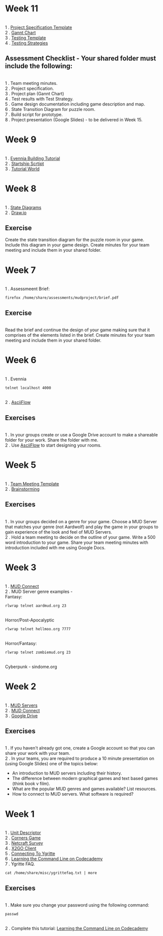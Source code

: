 <!--
# Week 12 

<br>[Evaluation Template](https://docs.google.com/document/d/1JA9cJbobSkFS8sB6aXWf1ugeC_qDuFplMOuec5sPT1w/edit?usp=sharing)

## Evaluation Submission

<br> Share your evaluation submission with me via google drive.
readme file with results

-->

# Week 11

<br>1 . [Project Specification Template](https://docs.google.com/document/d/19goR0x6CPInKZDLJRzrMTJ_wMFnOCVLNawv3onI8aqs/edit?usp=sharing)
<br>2 . [Gannt Chart](https://en.wikipedia.org/wiki/Gantt_chart)
<br>3 . [Testing Template](https://docs.google.com/document/d/1owc2-KuMIIRN6KjLjABdUbiR1r5plquf9IKbQbaAUGs/edit?usp=sharing)
<br>4 . [Testing Strategies](http://softwaretestingfundamentals.com/differences-between-black-box-testing-and-white-box-testing/)

## Assessment Checklist - Your shared folder must include the following:

<br>1 . Team meeting minutes.
<br>2 . Project specification.
<br>3 . Project plan (Gannt Chart)
<br>4 . Test results with Test Strategy.
<br>5 . Game design documentation including game description and map. 
<br>6 . State Transition Diagram for puzzle room. 
<br>7 . Build script for prototype. 
<br>8 . Project presentation (Google Slides) - to be delivered in Week 15.


# Week 9

<br>1 . [Evennia Building Tutorial](https://github.com/evennia/evennia/wiki/Building-Quickstart)
<br>2 . [Startship Scrtipt](https://gist.github.com/GedMullen/e61b7c37a6d4677cb10fbff5fe5eefc3)
<br>3 . [Tutorial World](https://github.com/evennia/evennia/blob/master/evennia/contrib/tutorial_world/build.ev)

# Week 8

<br>1 . [State Diagrams](https://www.lucidchart.com/pages/uml-state-machine-diagram)
<br>2 . [Draw.io](https://www.draw.io/)

## Exercise

Create the state transition diagram for the puzzle room in your game. Include this diagram in your game design. Create minutes for your team meeting and include them in your shared folder. 

# Week 7

<br>1 . Assessmeent Brief:
```
firefox /home/share/assessments/mudproject/brief.pdf
```

## Exercise
<br>Read the brief and continue the design of your game making sure that it comprises of the elements listed in the brief. Create minutes for your team meeting and include them in your shared folder.


# Week 6

<br>1 . Evennia
```
telnet localhost 4000
```
<br>2 . [AsciiFlow](http://asciiflow.com/)


## Exercises

<br>1 . In your groups create or use a Google Drive account to make a shareable folder for your work. Share the folder with me.
<br>2 . Use [AsciiFlow](http://asciiflow.com/) to start designing your rooms. 

# Week 5

<br>1 . [Team Meeting Template](https://docs.google.com/document/d/1gZ2Di4d1mCK7T1vKb7FUWCmB27tcMr1BYoC6kMt6l20/edit?usp=sharing)
<br>2 . [Brainstorming](https://www.youtube.com/watch?v=yAidvTKX6xM)

## Exercises

<br>1 . In your groups decided on a genre for your game. Choose a MUD Server that matches your genre (not Aardwolf) and play the game in your groups to gain experience of the look and feel of MUD Servers.
<br>2 . Hold a team meeting to decide on the outline of your game. Write a 500 word introduction to your game. Share your team meeting minutes with introduction included with me using Google Docs.

# Week 3

<br> 1 . [MUD Connect](http://www.mudconnect.com/)
<br> 2 . MUD Server genre examples -
<br>Fantasy:
```
rlwrap telnet aardmud.org 23
```
<br>Horror/Post-Apocalyptic
```
rlwrap telnet hellmoo.org 7777
```
<br>Horror/Fantasy:
```
rlwrap telnet zombiemud.org 23
```
<br>Cyberpunk - sindome.org

# Week 2

<br> 1 . [MUD Servers](https://en.wikipedia.org/wiki/MUD)
<br> 2 . [MUD Connect](http://www.mudconnect.com/)
<br> 3 . [Google Drive](https://www.google.com/drive/)

## Exercises
<br> 1 . If you haven't already got one, create a Google account so that you can share your work with your team.
<br> 2 . In your teams, you are required to produce a 10 minute presentation on (using Google Slides) one of the topics below:
<ul>
<li>An introduction to MUD servers including their history.
<li>The difference between modern graphical games and text based games (think book v film).
<li>What are the popular MUD genres and games available? List resources.
<li>How to connect to MUD servers. What software is required?
</ul>

# Week 1 
<br> 1 . [Unit Descriptor](https://www.sqa.org.uk/files/nu/H6S746.pdf)
<br> 2 . [Corners Game](https://docs.google.com/document/d/1f8YCnRpKR5dgO-aP77ZXJg5SU6BWLMkiLsc99n1WZe4/pub)
<br> 3 . [Netcraft Survey](http://news.netcraft.com/archives/2015/10/16/october-2015-web-server-survey.html)
<br> 4 . [X2GO Client](https://drive.google.com/file/d/0B-CFaefA1v4RVWN5eFRlSV9YbVU/view?usp=sharing)
<br> 5 . [Connecting To Ygritte](https://docs.google.com/document/d/1wV6XGhOPlpwCMElZAqlH83YYXo_PpdNNdVMN6Toh3mw/pub)
<br> 6 . [Learning the Command Line on Codecademy](https://www.codecademy.com/learn/learn-the-command-line)
<br> 7 . Ygritte FAQ.
```
cat /home/share/misc/ygrittefaq.txt | more
```

## Exercises
<br>1 . Make sure you change your password using the following command:
```
passwd
```
<br>2 . Complete this tutorial: [Learning the Command Line on Codecademy](https://www.codecademy.com/learn/learn-the-command-line)
